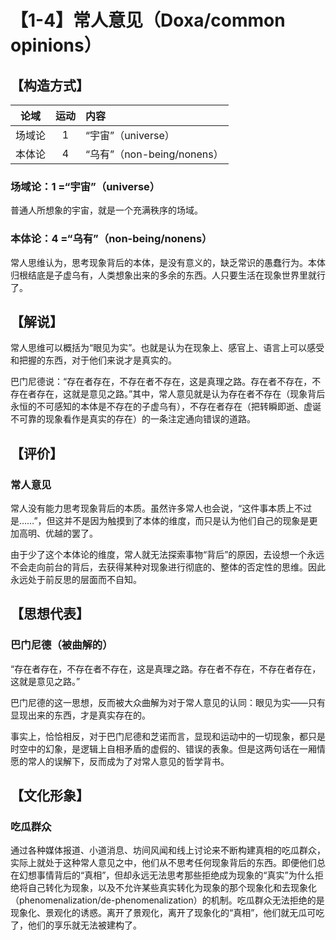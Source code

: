 # 【1-4】常人意见（Doxa/common opinions）
## 【构造方式】

| 论域 | 运动           | 内容 |
|:----:|:----------------:|:-----|
| 场域论   |1 | “宇宙”（universe）   |
| 本体论   |4 | “乌有”（non-being/nonens）   |

### 场域论：1 =“宇宙”（universe）

普通人所想象的宇宙，就是一个充满秩序的场域。
### 本体论：4 =“乌有”（non-being/nonens）

常人思维认为，思考现象背后的本体，是没有意义的，缺乏常识的愚蠢行为。本体归根结底是子虚乌有，人类想象出来的多余的东西。人只要生活在现象世界里就行了。

## 【解说】

常人思维可以概括为“眼见为实”。也就是认为在现象上、感官上、语言上可以感受和把握的东西，对于他们来说才是真实的。

巴门尼德说：“存在者存在，不存在者不存在，这是真理之路。存在者不存在，不存在者存在，这就是意见之路。”其中，常人意见就是认为存在者不存在（现象背后永恒的不可感知的本体是不存在的子虚乌有），不存在者存在（把转瞬即逝、虚诞不可靠的现象看作是真实的存在）的一条注定通向错误的道路。
## 【评价】
### 常人意见
常人没有能力思考现象背后的本质。虽然许多常人也会说，“这件事本质上不过是……”，但这并不是因为触摸到了本体的维度，而只是认为他们自己的现象是更加高明、优越的罢了。

由于少了这个本体论的维度，常人就无法探索事物“背后”的原因，去设想一个永远不会走向前台的背后，去获得某种对现象进行彻底的、整体的否定性的思维。因此永远处于前反思的层面而不自知。

## 【思想代表】
### 巴门尼德（被曲解的）

“存在者存在，不存在者不存在，这是真理之路。存在者不存在，不存在者存在，这就是意见之路。”

巴门尼德的这一思想，反而被大众曲解为对于常人意见的认同：眼见为实——只有显现出来的东西，才是真实存在的。

事实上，恰恰相反，对于巴门尼德和芝诺而言，显现和运动中的一切现象，都只是时空中的幻象，是逻辑上自相矛盾的虚假的、错误的表象。但是这两句话在一厢情愿的常人的误解下，反而成为了对常人意见的哲学背书。

## 【文化形象】

### 吃瓜群众

通过各种媒体报道、小道消息、坊间风闻和线上讨论来不断构建真相的吃瓜群众，实际上就处于这种常人意见之中，他们从不思考任何现象背后的东西。即便他们总在幻想事情背后的“真相”，但却永远无法思考那些拒绝成为现象的“真实”为什么拒绝将自己转化为现象，以及不允许某些真实转化为现象的那个现象化和去现象化（phenomenalization/de-phenomenalization）的机制。吃瓜群众无法拒绝的是现象化、景观化的诱惑。离开了景观化，离开了现象化的“真相”，他们就无瓜可吃了，他们的享乐就无法被建构了。
